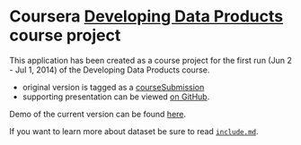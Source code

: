 Coursera [Developing Data Products](https://www.coursera.org/course/devdataprod) course project
==============================

This application has been created as a course project for the first run (Jun 2 - Jul 1, 2014) of the Developing Data Products course.
 - original version is tagged as a [courseSubmission](https://github.com/zero323/developing-data-products-shiny/tree/courseSubmission)
 - supporting presentation can be viewed [on GitHub](http://jelly1029.github.io/developing-data-products-slidify/#/slide-1).

Demo of the current version can be found [here](https://fairytail1029.shinyapps.io/developing_data_products_improved/).

If you want to learn more about dataset be sure to read [`include.md`](https://github.com/jelly1029/developing-data-products-shiny/blob/master/include.md).


